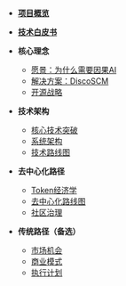 * [**项目概览**](/)
* [**技术白皮书**](PITCH_DECK.md)

* **核心理念**
  * [愿景：为什么需要因果AI](01-executive-summary/vision.md)
  * [解决方案：DiscoSCM](01-executive-summary/solution.md)
  * [开源战略](04-traction/open-source-strategy.md)

* **技术架构**
  * [核心技术突破](02-technology/breakthrough.md)
  * [系统架构](02-technology/architecture.md)
  * [技术路线图](02-technology/technical-roadmap.md)

* **去中心化路径**
  * [Token经济学](06-investment/token-economics.md)
  * [去中心化路线图](06-investment/decentralized-roadmap.md)
  * [社区治理](01-executive-summary/ask.md)

* **传统路径（备选）**
  * [市场机会](01-executive-summary/market.md)
  * [商业模式](03-business/revenue-model.md)
  * [执行计划](05-roadmap/18-month-plan.md) 